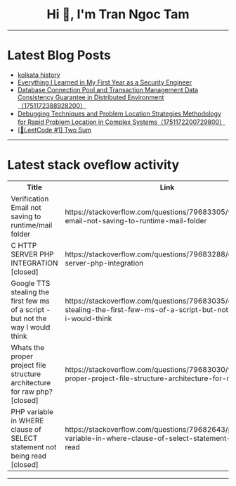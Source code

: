 <h1 align="center">Hi 👋, I'm Tran Ngoc Tam</h1>

---

# Latest Blog Posts 
<!-- BLOG-POST-LIST:START -->
- [kolkata history](https://dev.to/tech_journey_85208cd43521/kolkata-history-4ogn)
- [Everything I Learned in My First Year as a Security Engineer](https://dev.to/hackrowdsec/everything-i-learned-in-my-first-year-as-a-security-engineer-47i0)
- [Database Connection Pool and Transaction Management Data Consistency Guarantee in Distributed Environment（1751172388928200）](https://dev.to/member_f4f4c714/database-connection-pool-and-transaction-management-data-consistency-guarantee-in-distributed-31bc)
- [Debugging Techniques and Problem Location Strategies Methodology for Rapid Problem Location in Complex Systems（1751172200729800）](https://dev.to/member_8d9a8f47/debugging-techniques-and-problem-location-strategies-methodology-for-rapid-problem-location-in-2ni9)
- [[📝LeetCode #1] Two Sum](https://dev.to/shine7on/leetcode-1-two-sum-2eea)
<!-- BLOG-POST-LIST:END -->

---

# Latest stack oveflow activity
<table>
  <tr><th>Title</th><th>Link</th></tr>
  <!-- STACKOVERFLOW:START --><tr><td>Verification Email not saving to runtime/mail folder</td><td>https://stackoverflow.com/questions/79683305/verification-email-not-saving-to-runtime-mail-folder</td></tr><tr><td>C HTTP SERVER PHP INTEGRATION [closed]</td><td>https://stackoverflow.com/questions/79683288/c-http-server-php-integration</td></tr><tr><td>Google TTS stealing the first few ms of a script - but not the way I would think</td><td>https://stackoverflow.com/questions/79683035/google-tts-stealing-the-first-few-ms-of-a-script-but-not-the-way-i-would-think</td></tr><tr><td>Whats the proper project file structure architecture for raw php? [closed]</td><td>https://stackoverflow.com/questions/79683030/whats-the-proper-project-file-structure-architecture-for-raw-php</td></tr><tr><td>PHP variable in WHERE clause of SELECT statement not being read [closed]</td><td>https://stackoverflow.com/questions/79682643/php-variable-in-where-clause-of-select-statement-not-being-read</td></tr><!-- STACKOVERFLOW:END -->
</table>

---


